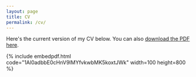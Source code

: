 ```yaml
---
layout: page
title: CV
permalink: /cv/
---
```


Here's the current version of my CV below. You can also [download the PDF here](https://drive.google.com/file/d/1Al0adbbE0cHnV9lMYfvkwbMK5koxtJWk).

{% include embedpdf.html code="1Al0adbbE0cHnV9lMYfvkwbMK5koxtJWk" width=100 height=800 %}

